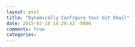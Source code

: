 ```yaml
---
layout: post
title: "Dynamically Configure Your Git Email"
date: 2015-02-18 14:29:42 -0800
comments: true
categories: 
---
```


